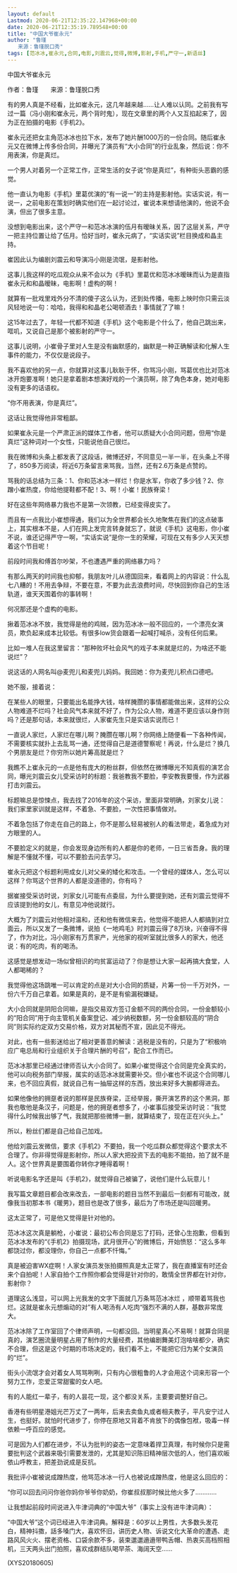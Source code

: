 ```yaml
---
layout: default
Lastmod: 2020-06-21T12:35:22.147968+00:00
date: 2020-06-21T12:35:19.789548+00:00
title: "中国大爷崔永元"
author: "鲁瑾
　　来源：鲁瑾脱口秀"
tags: [范冰冰,崔永元,合同,电影,刘震云,觉得,微博,影射,手机,严守一,新语丝]
---
```


中国大爷崔永元

作者：鲁瑾　　来源：鲁瑾脱口秀

有的男人真是不经看，比如崔永元，这几年越来越……让人难以认同。之前我有写过一篇（冯小刚和崔永元，两个背时鬼），现在文章里的两个人又互掐起来了，因为正在拍摄的电影《手机2》。

崔永元还把女主角范冰冰也拉下水，发布了她片酬1000万的一份合同。随后崔永元又在微博上传多份合同，并曝光了演员有“大小合同”的行业乱象，然后说：你不用表演，你是真烂。

一个男人对着另一个正常工作，正常生活的女子说“你是真烂”，有种街头恶霸的感觉。

他一直认为电影《手机》里葛优演的“有一说一”的主持是影射他。实话实说，有一说一，之前电影在策划时确实他们在一起讨论过，崔说本来想请他演的，他说不会演，但出了很多主意。

没想到电影出来，这个严守一和范冰冰演的伍月有暧昧关系，因了这层关系，严守一把主持位置让给了伍月。恰好当时，崔永元病了，“实话实说”栏目换成和晶主持。

崔因此认为编剧刘震云和导演冯小刚是流氓，是影射他。

这事儿我这样的吃瓜观众从来不会以为《手机》里葛优和范冰冰暧昧而认为是直指崔永元和和晶暧昧，电影啊！虚构的啊！

就算有一批戏里戏外分不清的傻子这么认为，还到处传播，电影上映时你只需云淡风轻地说一句：哈哈，我得和和晶老公喝顿酒去！事情就了了嘛！

这15年过去了，年轻一代都不知道《手机》这个电影是个什么了，他自己跳出来，哐叽，又说自己是那个被影射的严守一。

这事儿说明，小崔骨子里对人生是没有幽默感的，幽默是一种正确解读和化解人生事件的能力，不仅仅是说段子。

我不喜欢他的另一点，你就算对这事儿耿耿于怀，你骂冯小刚，骂葛优也比对范冰冰开炮要准啊！她只是拿着剧本想演好戏的一个演员啊，除了角色本身，她对电影没有更多的话语权。

“你不用表演，你是真烂”。

这话让我觉得他非常粗鄙。

如果崔永元是一个严肃正派的媒体工作者，他可以质疑大小合同问题，但用“你是真烂”这种词对一个女性，只能说他自己很烂。

我在微博和头条上都发表了这段话，微博还好，不同意见一半一半，在头条上不得了，850多万阅读，将近6万条留言来骂我，当然，还有2.6万条是点赞的。

骂我的话总结为三条：1、你和范冰冰一样烂！你是水军，你收了多少钱？2、你蹭小崔热度，你给他提鞋都不配！3、啊！小崔！民族脊梁！

好在这些年网络暴力我也不是第一次领教，已经变得皮实了。

而且有一点我比小崔想得通，我们以为全世界都会长久地聚焦在我们的这点破事上，其实根本不是，人们在网上发完言转身就忘了，就说《手机》这电影，你小崔不说，谁还记得严守一啊，“实话实说”是你一生的荣耀，可现在又有多少人天天想着这个节目呢！

前段时间我和傅首尔吵架，不也遭遇严重的网络暴力吗？

有那么两天的时间我也抑郁，我朋友叶儿从德国回来，看着网上的内容说：什么乱七八糟的！不用去争辩，不要在意，不要为此去浪费时间，尽快回到你自己的生活轨道，谁天天围着你的事转啊！

何况那还是个虚构的电影。

揪着范冰冰不放，我觉得是他的鸡贼，因为范冰冰一般不回应的，一个漂亮女演员，欺负起来成本比较低。有很多low货会跟着一起喊打喊杀，没有任何后果。

比如一堆人在我这里留言：“那种败坏社会风气的戏子本来就是烂的，为啥还不能说烂”？

说这话的人网名叫@麦兜儿和麦兜儿妈妈。我回她：你为麦兜儿积点口德吧。

她不服，接着说：

在某些人的眼里，只要能出名能挣大钱，啥样腌臜的事情都能做出来，这样的公众人物难道不烂吗？社会风气本来就不好了，作为公众人物，难道不更应该以身作则吗？还是那句话，本来就很烂，人家崔先生只是实话实说而已！

一直说人家烂，人家烂在哪儿啊？腌臜在哪儿啊？你网络上随便看一下各种传闻，不需要核实就扑上去乱骂一通，还觉得自己是道德警察呢！再说，什么是烂？换几个男朋友是烂？你穷所以她片筹高就是烂？

我瞧不上崔永元的一点是他有庞大的粉丝群，但依然在微博曝光不知真假的演艺合同，曝光刘震云女儿受采访时的标题：我爸教我不要脸，李安教我要慢，作为武器打击刘震云。

标题嘛总是惊悚点，我去找了2016年的这个采访，里面非常明确，刘家女儿说：我们家里家训就是这样，不着急、不要脸，一次性把事情做对。

不着急包括了你走在自己的路上，你不是那么轻易被别人的看法带走，着急成为对方眼里的人。

不要脸定义的就是，你会发现身边所有的人都是你的老师，一日三省吾身。我的理解是不懂就不懂，可以不要脸去问去学习。

崔永元把这个标题利用成女儿对父亲的矮化和攻击。一个曾经的媒体人，怎么可以这样？你骂这个世界的人都是没道德的，你有吗？

据崔接受采访时说，刘家女儿可能有点委屈，为什么要提到她，还有刘震云觉得不应该提到他的女儿，有意见冲他说就行。

大概为了刘震云对他相对温和，还和他有微信来去，他觉得不能把人人都搞到对立面云，所以又发了一条微博，说拍《一地鸡毛》时刘震云得了8万块，兴奋得不得了，作为对比，冯小刚家有万贯家产，光他家的视听室就比很多人的家大，他还说：有的吃肉，有的喝汤。

这感觉是想发动一场似曾相识的均贫富运动了？你是想让大家一起再搞大食堂，人人都喝稀的？

我觉得他这场跳唯一可以肯定的点是对大小合同的质疑，片筹一份一千万对外，一份六千万自己拿着。如果是真的，是不是有偷漏税嫌疑。

大小合同就是阴阳合同嘛，是指交易双方签订金额不同的两份合同，一份金额较小的“阳合同”用于向主管机关备案登记、减少纳税数额，另一份金额较高的“阴合同”则实际约定双方交易价格，双方对其秘而不宣，因此见不得光。

对此，也有一些影迷给出了相对更善意的解读：逃税是没有的，只是为了“积极响应广电总局和行业组织关于合理片酬的号召”，配合工作而已。

范冰冰那里已经通过律师否认大小合同了。如果小崔觉得这个合同是完全真实的，他可以向税务部门举报，属实的话范冰冰就需要补交。但小崔也不说这个合同哪儿来，也不回应真假，就说自己有一抽屉这样的东西，放出来好多大腕都得进去。

如果他像他的拥趸者说的那样是民族脊梁，正经举报，撕开演艺界的这个黑洞，那我也敬他是条汉子，问题是，他的拥趸者想多了，小崔事后接受采访时说：“我觉得什么时候我出够了气，我就把那些微博一删，就算结束了，现在正在兴头上。”

所以，粉丝们都是自己给自己加戏。

他给刘震云发微信，要求《手机2》不要拍，我一个吃瓜群众都觉得这个要求太不合理了。你非得觉得是影射你，所以人家大把投资下去的电影不能拍，拍了就不是人。这个世界真是要围着你转你才睡得着啊！

听说电影名字还是叫《手机2》，就觉得自己被骗了，说他们是什么玩意儿！

我写篇文章题目都会改来改去，一部电影的题目当然不到最后一刻都有可能改，就像我当初那本书《暖男》，题目也是改了很多，最后为了市场还是叫回暖男。

这太正常了，可是他又觉得是针对他的。

范冰冰这次真是躺枪，小崔说：最初公布合同是忘了打码，还曾心生抱歉，但看到范冰冰发布的“《手机2》拍摄现场，武月很开心”的微博后，开始愤怒：“这么多年都饶过你，都没理你，你自己一点都不忏悔。”

真是被迫害WX症啊！人家女演员发张拍摄照真是太正常了，我在直播室有时还会来个自拍呢！人家自拍个工作照你都会觉得是针对你的，敢情全世界都在针对你，影射你？

道理这么浅显，可以网上光我发的文字下面就几万条骂范冰冰烂 ，顺带着骂我也烂。这就是崔永元想煽动的对”有人喝汤有人吃肉“强烈不满的人群，基数非常庞大。

范冰冰除了工作室回了个律师声明，一句都没回。当明星真心不易啊！就算合同是真的，演艺圈流量明星占用了制作的大量经费，其他编剧舞美灯泡啥啥都少，确实不合理，但这是这个时期的市场决定的，我们看不上，不能把它归为某个女演员的“烂”。

街头小流氓才会对着女人骂骂咧咧，只有内心很粗鲁的人才会用这个词来形容一个努力工作，恋爱正常甜蜜的女人吧。

有的人能红一辈子，有的人昙花一现，这个都没关系，主要要调整好自己。

香港有些明星港姐光芒万丈了一两年，后来去卖鱼丸或者相夫教子，平凡安宁过人生，也挺好。就怕时代进步了，你停在原地又背着不肯放下的偶像包袱，吸毒一样依赖一呼百应的感觉。

可是因为人们都在进步，不认为批判的姿态一定意味着捍卫真理，有时候你只是需要批判这个武器来吸引需要发泄的，尤其是知识陈旧精神层次低的人，他们喜欢皈依山呼教主，把差劲说成是反抗。

我批评小崔被说成蹭热度，他骂范冰冰一行人也被说成蹭热度，他是这么回应的：

“你可以回去问问你爸你妈你爷爷你奶奶，你崔叔叔那时候比他火多了…………

让我想起前段时间说进入牛津词典的“中国大爷”（事实上没有进牛津词典）：

“中国大爷”这个词已经进入牛津词典。解释是：60岁以上男性，大多数头发花白，精神抖擞，話多嗓门大，喜欢怀旧，讲历史人物、诉说文化大革命的遭遇、走路风风火火、摆老资格、口袋余款不多，装束邋邋遢遢带鸭舌帽、热衷买高档照相机，三天两头出门拍照，喜欢成群结队喝早茶、海阔天空……

(XYS20180605)

